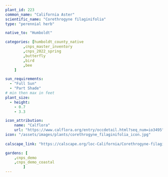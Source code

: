 ```yaml
---
plant_id: 223 
common_name: "California Aster"
scientific_name: "Corethrogyne filaginifolia"
type: "perennial herb"

native_to: "Humboldt"

categories: [humboldt_county_native
        ,cnps_master_inventory
        ,cnps_2022_spring
        ,butterfly
        ,bird
        ,bee  
    ]

sun_requirements:
  - "Full Sun"
  - "Part Shade"
# min then max in feet
plant_size:
  - height: 
    - 0.7 
    - 3.3

icon_attribution: 
    name: "Calflora"
    url: "https://www.calflora.org/entry/occdetail.html?seq_num=io3495"
icon: "/assets/images/plants/corethrogyne_filaginifolia_icon.jpg"
 
calscape_link: "https://calscape.org/loc-California/Corethrogyne-filaginifolia-(California-Aster)"

gardens: [
    ,cnps_demo
    ,cnps_demo_coastal
        ]
---
```

